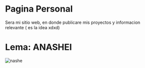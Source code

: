# Pagina Personal
Sera mi sitio web, en donde publicare mis proyectos y informacion relevante ( es la idea xdxd)
# Lema: ANASHEI
![nashe](https://user-images.githubusercontent.com/83780330/124843246-8a4b2600-df5f-11eb-858c-99934afa2a30.gif)
